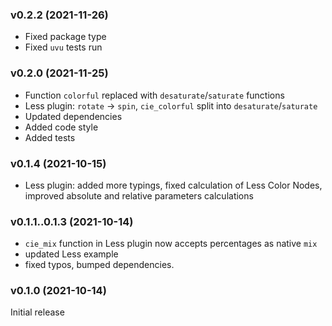 ### v0.2.2 (2021-11-26)
- Fixed package type
- Fixed `uvu` tests run

### v0.2.0 (2021-11-25)
- Function `colorful` replaced with `desaturate`/`saturate` functions
- Less plugin: `rotate` -> `spin`, `cie_colorful` split into `desaturate`/`saturate`
- Updated dependencies
- Added code style
- Added tests

### v0.1.4 (2021-10-15)
- Less plugin: added more typings, fixed calculation of Less Color Nodes, improved absolute and relative parameters calculations

### v0.1.1..0.1.3 (2021-10-14)
- `cie_mix` function in Less plugin now accepts percentages as native `mix`
- updated Less example
- fixed typos, bumped dependencies.

### v0.1.0 (2021-10-14)
Initial release
